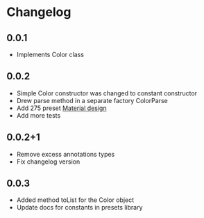 # Changelog

## 0.0.1

- Implements Color class

## 0.0.2

- Simple Color constructor was changed to constant constructor
- Drew parse method in a separate factory ColorParse
- Add 275 preset [Material design](http://www.google.com/design/spec/style/color.html)
- Add more tests

## 0.0.2+1

- Remove excess annotations types
- Fix changelog version 

## 0.0.3

- Added method toList for the Color object
- Update docs for constants in presets library